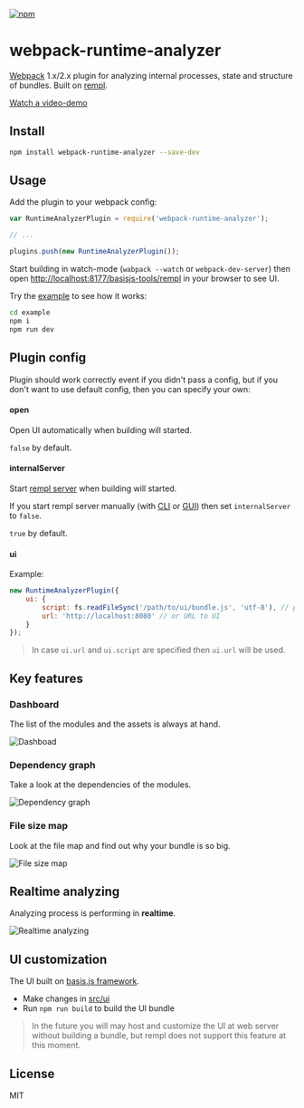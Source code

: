 [![npm](https://img.shields.io/npm/v/webpack-runtime-analyzer.svg)](https://www.npmjs.com/package/webpack-runtime-analyzer)

# webpack-runtime-analyzer

[Webpack](https://github.com/webpack/webpack) 1.x/2.x plugin for analyzing internal processes, state and structure of bundles. Built on [rempl](https://github.com/rempl/rempl).

[Watch a video-demo](https://youtu.be/Y3RVDJRi-Gc)

## Install

```bash
npm install webpack-runtime-analyzer --save-dev
```

## Usage

Add the plugin to your webpack config:

```js
var RuntimeAnalyzerPlugin = require('webpack-runtime-analyzer');

// ...

plugins.push(new RuntimeAnalyzerPlugin());
```

Start building in watch-mode (`wabpack --watch` or `webpack-dev-server`) then open [http://localhost:8177/basisjs-tools/rempl](http://localhost:8177/basisjs-tools/rempl) in your browser to see UI.

Try the [example](example) to see how it works:

```bash
cd example
npm i
npm run dev
```

## Plugin config

Plugin should work correctly event if you didn't pass a config, but if you don't want to use default config, then you can specify your own:

#### open

Open UI automatically when building will started.

`false` by default.

#### internalServer

Start [rempl server](https://github.com/rempl/rempl) when building will started.

If you start rempl server manually (with [CLI](https://github.com/rempl/rempl-cli) or [GUI](https://github.com/rempl/menubar-server)) then set `internalServer` to `false`.

`true` by default.

#### ui

Example:

```js
new RuntimeAnalyzerPlugin({
    ui: {
        script: fs.readFileSync('/path/to/ui/bundle.js', 'utf-8'), // packed UI bundle (js + html + css + etc...)
        url: 'http://localhost:8080' // or URL to UI
    }
});
```

> In case `ui.url` and `ui.script` are specified then `ui.url` will be used.

## Key features

### Dashboard

The list of the modules and the assets is always at hand.

![Dashboad](https://cloud.githubusercontent.com/assets/6654581/22832348/b88ade06-efbe-11e6-9315-5dd93335335e.png)

### Dependency graph

Take a look at the dependencies of the modules.

![Dependency graph](https://cloud.githubusercontent.com/assets/6654581/22832421/04a25a1c-efbf-11e6-9623-924da91b3118.png)

### File size map

Look at the file map and find out why your bundle is so big.

![File size map](https://cloud.githubusercontent.com/assets/6654581/22832446/1b50d7d4-efbf-11e6-8db6-26575781b595.png)

## Realtime analyzing

Analyzing process is performing in **realtime**.

![Realtime analyzing](https://cloud.githubusercontent.com/assets/6654581/22832474/35c64e96-efbf-11e6-90b3-59af1c2ea603.png)

## UI customization

The UI built on [basis.js framework](http://basisjs.com/).

* Make changes in [src/ui](src/ui)
* Run `npm run build` to build the UI bundle

> In the future you will may host and customize the UI at web server without building a bundle, but rempl does not support this feature at this moment.

## License

MIT
